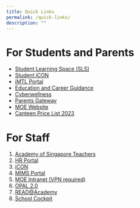 ```yaml
---
title: Quick Links
permalink: /quick-links/
description: ""
---
```

# **For Students and Parents**
* <a href="https://vle.learning.moe.edu.sg/login" target="_blank">Student Learning Space (SLS)</a>
* <a href="https://workspace.google.com/dashboard" target="_blank">Student iCON</a>
* [iMTL Portal](https://imtl.moe.edu.sg/)
* [Education and Career Guidance](https://www.myskillsfuture.sg/content/student/en/primary.html)
* [Cyberwellness](https://ictconnection.moe.edu.sg/cyber-wellness)
* [Parents Gateway](https://pg.moe.edu.sg/)
* [MOE Website](https://www.moe.gov.sg/)
*  <a href="/files/Menu%20Price%20List%202023%20(1).pdf" target="_blank">Canteen Price List 2023</a>

# **For Staff**
1. [Academy of Singapore Teachers](https://academyofsingaporeteachers.moe.edu.sg/)
2. [HR Portal](https://www.hrp.gov.sg/)
3. [iCON](http://icon.moe.edu.sg/)
4. [MIMS Portal](https://portal.mims.moe.gov.sg/)
5. [MOE Intranet (VPN required)](https://intranet.moe.gov.sg/)
6. [OPAL 2.0](https://www.opal2.moe.edu.sg/app/learner)
7. [READ@Academy](https://readacademy.moe.edu.sg/)
8. [School Cockpit](https://schoolcockpit.moe.gov.sg/)